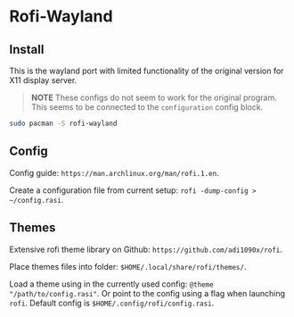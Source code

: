 # Rofi-Wayland

## Install

This is the wayland port with limited functionality of the original version for X11
display server.

> **NOTE** These configs do not seem to work for the original program. This seems to be
> connected to the `configuration` config block.

```bash
sudo pacman -S rofi-wayland
```

## Config

Config guide: `https://man.archlinux.org/man/rofi.1.en`.

Create a configuration file from current setup: `rofi -dump-config > ~/config.rasi`.

## Themes

Extensive rofi theme library on Github: `https://github.com/adi1090x/rofi`.

Place themes files into folder: `$HOME/.local/share/rofi/themes/`.

Load a theme using in the currently used config: `@theme "/path/to/config.rasi"`. Or
point to the config using a flag when launching `rofi`. Default config is
`$HOME/.config/rofi/config.rasi`.
